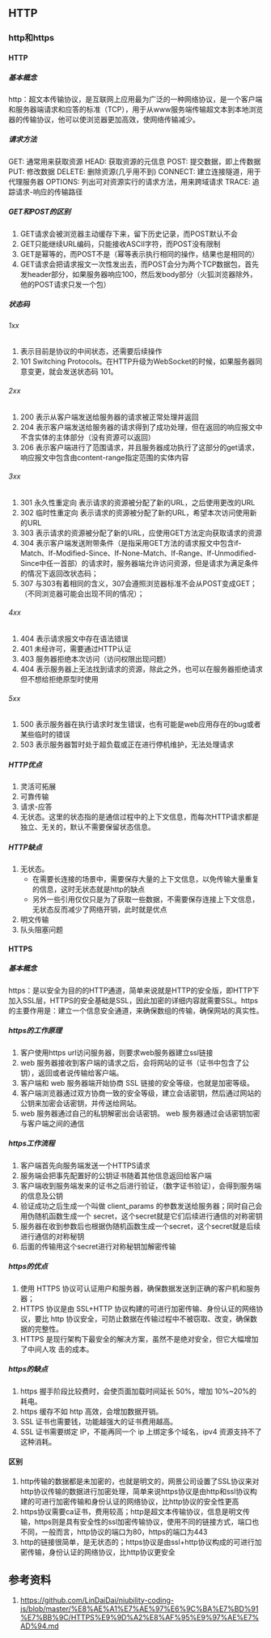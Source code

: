 ## HTTP
### http和https

#### HTTP
##### 基本概念
http：超文本传输协议，是互联网上应用最为广泛的一种网络协议，是一个客户端和服务器端请求和应答的标准（TCP），用于从www服务端传输超文本到本地浏览器的传输协议，他可以使浏览器更加高效，使网络传输减少。

##### 请求方法
GET: 通常用来获取资源
HEAD: 获取资源的元信息
POST: 提交数据，即上传数据
PUT: 修改数据
DELETE: 删除资源(几乎用不到)
CONNECT: 建立连接隧道，用于代理服务器
OPTIONS: 列出可对资源实行的请求方法，用来跨域请求
TRACE: 追踪请求-响应的传输路径

##### GET和POST的区别
1. GET请求会被浏览器主动缓存下来，留下历史记录，而POST默认不会
2. GET只能继续URL编码，只能接收ASCII字符，而POST没有限制
3. GET是幂等的，而POST不是（幂等表示执行相同的操作，结果也是相同的）
4. GET请求会把请求报文一次性发出去，而POST会分为两个TCP数据包，首先发header部分，如果服务器响应100，然后发body部分（火狐浏览器除外，他的POST请求只发一个包）

##### 状态码
###### 1xx
1. 表示目前是协议的中间状态，还需要后续操作
2. 101 Switching Protocols。在HTTP升级为WebSocket的时候，如果服务器同意变更，就会发送状态码 101。
###### 2xx
1. 200 表示从客户端发送给服务器的请求被正常处理并返回
2. 204 表示客户端发送给服务器的请求得到了成功处理，但在返回的响应报文中不含实体的主体部分（没有资源可以返回）
3. 206 表示客户端进行了范围请求，并且服务器成功执行了这部分的get请求，响应报文中包含由content-range指定范围的实体内容

###### 3xx
1. 301 永久性重定向 表示请求的资源被分配了新的URL，之后使用更改的URL
2. 302 临时性重定向 表示请求的资源被分配了新的URL，希望本次访问使用新的URL
3. 303 表示请求的资源被分配了新的URL，应使用GET方法定向获取请求的资源
4. 304 表示客户端发送附带条件（是指采用GET方法的请求报文中包含if-Match、If-Modified-Since、If-None-Match、If-Range、If-Unmodified-Since中任一首部）的请求时，服务器端允许访问资源，但是请求为满足条件的情况下返回改状态码；
5. 307 与303有着相同的含义，307会遵照浏览器标准不会从POST变成GET；（不同浏览器可能会出现不同的情况）；

###### 4xx
1. 404 表示请求报文中存在语法错误
2. 401 未经许可，需要通过HTTP认证
3. 403 服务器拒绝本次访问（访问权限出现问题）
4. 404 表示服务器上无法找到请求的资源，除此之外，也可以在服务器拒绝请求但不想给拒绝原型时使用

###### 5xx
1. 500 表示服务器在执行请求时发生错误，也有可能是web应用存在的bug或者某些临时的错误
2. 503 表示服务器暂时处于超负载或正在进行停机维护，无法处理请求

##### HTTP优点
1. 灵活可拓展
2. 可靠传输
3. 请求-应答
4. 无状态。这里的状态指的是通信过程中的上下文信息，而每次HTTP请求都是独立、无关的，默认不需要保留状态信息。

##### HTTP缺点
1. 无状态。
    - 在需要长连接的场景中，需要保存大量的上下文信息，以免传输大量重复的信息，这时无状态就是http的缺点
    - 另外一些引用仅仅只是为了获取一些数据，不需要保存连接上下文信息，无状态反而减少了网络开销，此时就是优点
2. 明文传输
3. 队头阻塞问题
#### HTTPS
##### 基本概念
https：是以安全为目的的HTTP通道，简单来说就是HTTP的安全版，即HTTP下加入SSL层，HTTPS的安全基础是SSL，因此加密的详细内容就需要SSL。https的主要作用是：建立一个信息安全通道，来确保数组的传输，确保网站的真实性。
##### https的工作原理
1. 客户使用https url访问服务器，则要求web服务器建立ssl链接
2. web 服务器接收到客户端的请求之后，会将网站的证书（证书中包含了公钥），返回或者说传输给客户端。 
3. 客户端和 web 服务器端开始协商 SSL 链接的安全等级，也就是加密等级。 
4. 客户端浏览器通过双方协商一致的安全等级，建立会话密钥，然后通过网站的公钥来加密会话密钥，并传送给网站。 
5. web 服务器通过自己的私钥解密出会话密钥。 web 服务器通过会话密钥加密与客户端之间的通信

##### https工作流程
1. 客户端首先向服务端发送一个HTTPS请求
2. 服务端会把事先配置好的公钥证书随着其他信息返回给客户端
3. 客户端收到服务端发来的证书之后进行验证，（数字证书验证），会得到服务端的信息及公钥
4. 验证成功之后生成一个叫做 client_params 的参数发送给服务器；同时自己会用伪随机函数生成一个 secret，这个secret就是它们后续进行通信的对称密钥
5. 服务器在收到参数后也根据伪随机函数生成一个secret，这个secret就是后续进行通信的对称秘钥
6. 后面的传输用这个secret进行对称秘钥加解密传输
##### https的优点
1. 使用 HTTPS 协议可认证用户和服务器，确保数据发送到正确的客户机和服务器；
2. HTTPS 协议是由 SSL+HTTP 协议构建的可进行加密传输、身份认证的网络协议，要比 http 协议安全，可防止数据在传输过程中不被窃取、改变，确保数据的完整性。 
3. HTTPS 是现行架构下最安全的解决方案，虽然不是绝对安全，但它大幅增加了中间人攻 击的成本。

##### https的缺点
1. https 握手阶段比较费时，会使页面加载时间延长 50%，增加 10%~20%的耗电。 
2. https 缓存不如 http 高效，会增加数据开销。 
3. SSL 证书也需要钱，功能越强大的证书费用越高。 
4. SSL 证书需要绑定 IP，不能再同一个 ip 上绑定多个域名，ipv4 资源支持不了这种消耗。

#### 区别
1. http传输的数据都是未加密的，也就是明文的，网景公司设置了SSL协议来对http协议传输的数据进行加密处理，简单来说https协议是由http和ssl协议构建的可进行加密传输和身份认证的网络协议，比http协议的安全性更高
2. https协议需要ca证书，费用较高；http是超文本传输协议，信息是明文传输，https则是具有安全性的ssl加密传输协议，使用不同的链接方式，端口也不同，一般而言，http协议的端口为80，https的端口为443
3. http的链接很简单，是无状态的；https协议是由ssl+http协议构成的可进行加密传输，身份认证的网络协议，比http协议更安全

## 参考资料
1. https://github.com/LinDaiDai/niubility-coding-js/blob/master/%E8%AE%A1%E7%AE%97%E6%9C%BA%E7%BD%91%E7%BB%9C/HTTPS%E9%9D%A2%E8%AF%95%E9%97%AE%E7%AD%94.md
